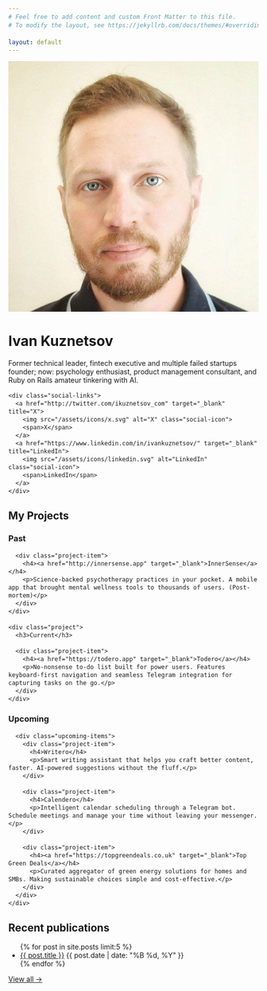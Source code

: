 ```yaml
---
# Feel free to add content and custom Front Matter to this file.
# To modify the layout, see https://jekyllrb.com/docs/themes/#overriding-theme-defaults

layout: default
---
```


<div class="profile">
  <div class="profile-image">
    <img src="/assets/images/profile.jpg" alt="Ivan Kuznetsov">
  </div>
  <div class="profile-info">
    <h1>Ivan Kuznetsov</h1>
    <p>Former technical leader, fintech executive and multiple failed startups founder; now: psychology enthusiast, product management consultant, and Ruby on Rails amateur tinkering with AI.</p>
    
    <div class="social-links">
      <a href="http://twitter.com/ikuznetsov_com" target="_blank" title="X">
        <img src="/assets/icons/x.svg" alt="X" class="social-icon">
        <span>X</span>
      </a>
      <a href="https://www.linkedin.com/in/ivankuznetsov/" target="_blank" title="LinkedIn">
        <img src="/assets/icons/linkedin.svg" alt="LinkedIn" class="social-icon">
        <span>LinkedIn</span>
      </a>
    </div>
  </div>
</div>

<section class="projects">
  <h2>My Projects</h2>
  
  <div class="project-grid-current-past">
    <div class="project">
      <h3>Past</h3>
      
      <div class="project-item">
        <h4><a href="http://innersense.app" target="_blank">InnerSense</a></h4>
        <p>Science-backed psychotherapy practices in your pocket. A mobile app that brought mental wellness tools to thousands of users. (Post-mortem)</p>
      </div>
    </div>
    
    <div class="project">
      <h3>Current</h3>
      
      <div class="project-item">
        <h4><a href="https://todero.app" target="_blank">Todero</a></h4>
        <p>No-nonsense to-do list built for power users. Features keyboard-first navigation and seamless Telegram integration for capturing tasks on the go.</p>
      </div>
    </div>
  </div>
  
  <div class="project-grid-upcoming">
    <div class="project">
      <h3>Upcoming</h3>
      
      <div class="upcoming-items">
        <div class="project-item">
          <h4>Writero</h4>
          <p>Smart writing assistant that helps you craft better content, faster. AI-powered suggestions without the fluff.</p>
        </div>
        
        <div class="project-item">
          <h4>Calendero</h4>
          <p>Intelligent calendar scheduling through a Telegram bot. Schedule meetings and manage your time without leaving your messenger.</p>
        </div>
        
        <div class="project-item">
          <h4><a href="https://topgreendeals.co.uk" target="_blank">Top Green Deals</a></h4>
          <p>Curated aggregator of green energy solutions for homes and SMBs. Making sustainable choices simple and cost-effective.</p>
        </div>
      </div>
    </div>
  </div>
</section>

<section>
  <h2>Recent publications</h2>
  <ul>
    {% for post in site.posts limit:5 %}
      <li>
        <a href="{{ post.url | relative_url }}">{{ post.title }}</a>
        <span class="post-date">{{ post.date | date: "%B %d, %Y" }}</span>
      </li>
    {% endfor %}
  </ul>
  <p><a href="/posts/">View all →</a></p>
</section>
